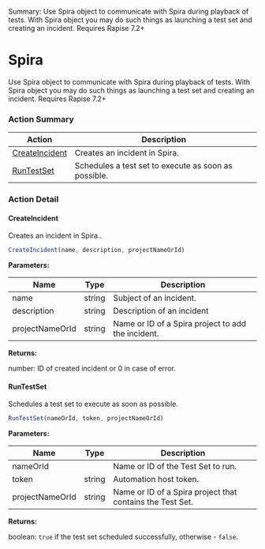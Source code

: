 Summary: Use Spira object to communicate with Spira during playback of tests. With Spira object you may do such things as launching a test set and creating an incident. Requires Rapise 7.2+

# Spira

Use Spira object to communicate with Spira during playback of tests. With Spira object you may do such things as launching a test set and creating an incident. Requires Rapise 7.2+






<!-- ============================== property summary ========================== -->

	
<!-- ============================== action summary ========================== -->



### Action Summary

|  **Action** | **Description** | 
| ----------- | --------------- |
|	[CreateIncident](#createincident) | Creates an incident in Spira. |
|	[RunTestSet](#runtestset) | Schedules a test set to execute as soon as possible. |




<!-- ============================== property detail ========================== -->
	
	
<!-- ============================== action detail ========================== -->
	
### Action Detail
		
<a name="CreateIncident"></a>    
#### CreateIncident

Creates an incident in Spira..

```javascript
CreateIncident(name, description, projectNameOrId) 
```


**Parameters:**

|	**Name** | **Type** | **Description** |
| ---------- | -------- | --------------- |
| name | string |	Subject of an incident. |
| description | string |	Description of an incident |
| projectNameOrId | string |	Name or ID of a Spira project to add the incident. |




**Returns:**

number: ID of created incident or 0 in case of error.



<a name="see.also.spira.createincident"></a>

<a name="RunTestSet"></a>    
#### RunTestSet

Schedules a test set to execute as soon as possible.

```javascript
RunTestSet(nameOrId, token, projectNameOrId) 
```


**Parameters:**

|	**Name** | **Type** | **Description** |
| ---------- | -------- | --------------- |
| nameOrId |  |	Name or ID of the Test Set to run. |
| token | string |	Automation host token. |
| projectNameOrId | string |	Name or ID of a Spira project that contains the Test Set. |




**Returns:**

boolean: `true` if the test set scheduled successfully, otherwise - `false`.



<a name="see.also.spira.runtestset"></a>

	

